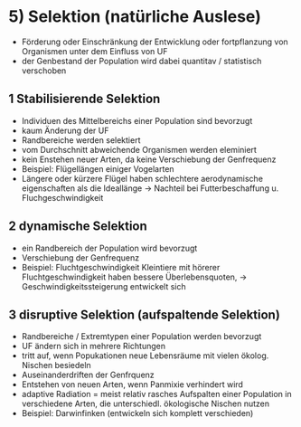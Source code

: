# 5) Selektion (natürliche Auslese)
- Förderung oder Einschränkung der Entwicklung oder fortpflanzung von Organismen unter dem Einfluss von UF
- der Genbestand der Population wird dabei quantitav / statistisch verschoben

## 1 Stabilisierende Selektion
- Individuen des Mittelbereichs einer Population sind bevorzugt
- kaum Änderung der UF
- Randbereiche werden selektiert
- vom Durchschnitt abweichende Organismen werden eleminiert
- kein Enstehen neuer Arten, da keine Verschiebung der Genfrequenz
- Beispiel: Flügellängen einiger Vogelarten
- Längere oder kürzere Flügel haben schlechtere aerodynamische eigenschaften als die Ideallänge -> Nachteil bei Futterbeschaffung u. Fluchgeschwindigkeit

## 2 dynamische Selektion
- ein Randbereich der Population wird bevorzugt
- Verschiebung der Genfrequenz
- Beispiel: Fluchtgeschwindigkeit Kleintiere mit hörerer Fluchtgeschwindigkeit haben bessere Überlebensquoten, -> Geschwindigkeitssteigerung entwickelt sich

## 3 disruptive Selektion (aufspaltende Selektion)
- Randbereiche / Extremtypen einer Population werden bevorzugt
- UF ändern sich in mehrere Richtungen
- tritt auf, wenn Popukationen neue Lebensräume mit vielen ökolog. Nischen besiedeln
- Auseinanderdriften der Genfrquenz
- Entstehen von neuen Arten, wenn Panmixie verhindert wird
- adaptive Radiation = meist relativ rasches Aufspalten einer Population in verschiedene Arten, die unterschiedl. ökologische Nischen nutzen
- Beispiel: Darwinfinken (entwickeln sich komplett verschieden)
